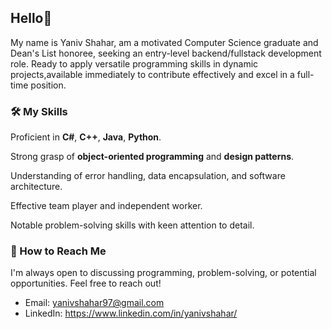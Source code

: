 ## Hello👋

My name is Yaniv Shahar, am a motivated Computer Science graduate and Dean's List honoree, seeking an entry-level backend/fullstack development role. Ready to apply versatile programming skills in dynamic projects,available immediately to contribute effectively and excel in a full-time position.

### 🛠️ My Skills

Proficient in **C#**, **C++**, **Java**, **Python**.

Strong grasp of **object-oriented programming** and **design patterns**.

Understanding of error handling, data encapsulation, and software architecture.

Effective team player and independent worker.

Notable problem-solving skills with keen attention to detail.

### 🤝 How to Reach Me

I'm always open to discussing programming, problem-solving, or potential opportunities. Feel free to reach out!

- Email: yanivshahar97@gmail.com
- LinkedIn: https://www.linkedin.com/in/yanivshahar/


